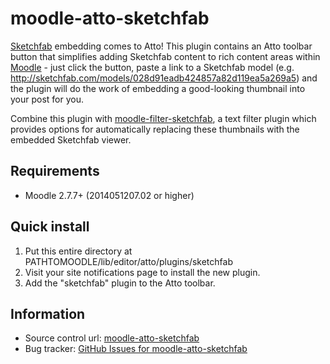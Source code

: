 # moodle-atto-sketchfab
[Sketchfab][1] embedding comes to Atto! This plugin contains an Atto toolbar button that simplifies adding Sketchfab content to rich content areas within [Moodle][2] - just click the button, paste a link to a Sketchfab model (e.g. http://sketchfab.com/models/028d91eadb424857a82d119ea5a269a5) and the plugin will do the work of embedding a good-looking thumbnail into your post for you.

Combine this plugin with [moodle-filter-sketchfab][3], a text filter plugin which provides options for automatically replacing these thumbnails with the embedded Sketchfab viewer.

## Requirements
* Moodle 2.7.7+ (2014051207.02 or higher)

## Quick install
1. Put this entire directory at PATHTOMOODLE/lib/editor/atto/plugins/sketchfab
2. Visit your site notifications page to install the new plugin.
3. Add the "sketchfab" plugin to the Atto toolbar.

## Information
* Source control url: [moodle-atto-sketchfab][4]
* Bug tracker: [GitHub Issues for moodle-atto-sketchfab][5]

[1]: http://www.sketchfab.com/  "Sketchfab"
[2]: http://www.moodle.org/     "Moodle"
[3]: https://github.com/jethac/moodle-filter-sketchfab "moodle-filter-sketchfab"
[4]: https://github.com/jethac/moodle-atto-sketchfab "moodle-atto-sketchfab"
[5]: https://github.com/jethac/moodle-atto-sketchfab/issues "GitHub Issues for moodle-atto-sketchfab"
